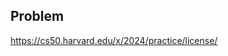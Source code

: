 <h2 tabindex="-1" class="heading-element" dir="auto">Problem</h2>


https://cs50.harvard.edu/x/2024/practice/license/
